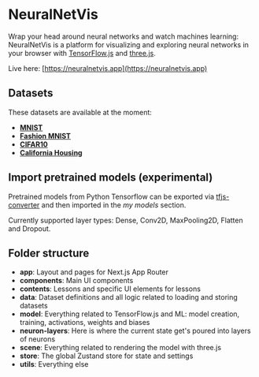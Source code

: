 # NeuralNetVis

Wrap your head around neural networks and watch machines learning: NeuralNetVis is a platform for visualizing and exploring neural networks in your browser with [TensorFlow.js](https://github.com/tensorflow/tfjs) and [three.js](https://github.com/mrdoob/three.js).

Live here: [https://neuralnetvis.app](https://neuralnetvis.app)

## Datasets

These datasets are available at the moment:

- **[MNIST](https://en.wikipedia.org/wiki/MNIST_database)**
- **[Fashion MNIST](https://github.com/zalandoresearch/fashion-mnist)**
- **[CIFAR10](https://www.cs.toronto.edu/~kriz/cifar.html)**
- **[California Housing](https://keras.io/api/datasets/california_housing/)**

## Import pretrained models (experimental)

Pretrained models from Python Tensorflow can be exported via [tfjs-converter](https://github.com/tensorflow/tfjs/tree/master/tfjs-converter) and then imported in the _my models_ section.

Currently supported layer types: Dense, Conv2D, MaxPooling2D, Flatten and Dropout.

## Folder structure

- **app**: Layout and pages for Next.js App Router
- **components**: Main UI components
- **contents**: Lessons and specific UI elements for lessons
- **data**: Dataset definitions and all logic related to loading and storing datasets
- **model**: Everything related to TensorFlow.js and ML: model creation, training, activations, weights and biases
- **neuron-layers**: Here is where the current state get's poured into layers of neurons
- **scene**: Everything related to rendering the model with three.js
- **store**: The global Zustand store for state and settings
- **utils**: Everything else
